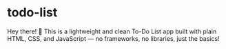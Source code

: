 # todo-list
Hey there! 👋 This is a lightweight and clean To-Do List app built with plain HTML, CSS, and JavaScript — no frameworks, no libraries, just the basics!
